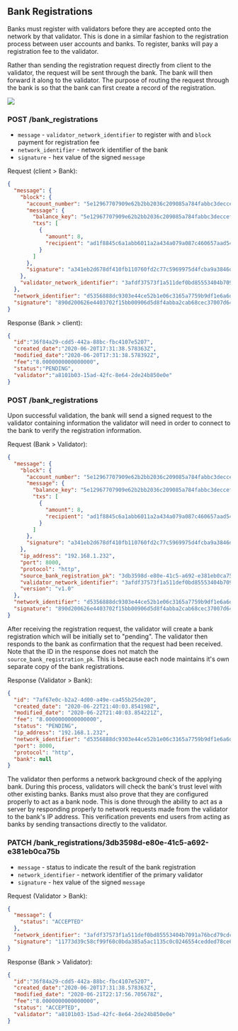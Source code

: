 ## Bank Registrations

Banks must register with validators before they are accepted onto the network by that validator. This is done in a 
similar fashion to the registration process between user accounts and banks. To register, banks will pay a registration 
fee to the validator.

Rather than sending the registration request directly from client to the validator, the request will be sent through the 
bank. The bank will then forward it along to the validator. The purpose of routing the request through the bank is so 
that the bank can first create a record of the registration.

![](https://github.com/thenewboston-developers/Bank/raw/master/v1/bank_registrations/diagrams/Bank-Registration.png)

### POST /bank_registrations

- `message` - `validator_network_identifier` to register with and `block` payment for registration fee
- `network_identifier` - network identifier of the bank
- `signature` - hex value of the signed `message`

Request (client > Bank):
```json
{
  "message": {
    "block": {
      "account_number": "5e12967707909e62b2bb2036c209085a784fabbc3deccefee70052b6181c8ed8",
      "message": {
        "balance_key": "5e12967707909e62b2bb2036c209085a784fabbc3deccefee70052b6181c8ed8",
        "txs": [
          {
            "amount": 8,
            "recipient": "ad1f8845c6a1abb6011a2a434a079a087c460657aad54329a84b406dce8bf314"
          }
        ]
      },
      "signature": "a341eb2d678df410fb110760fd2c77c5969975d4fcba9a3846d9f11dfb43151bc23a157c26dd29163f061697806bc2b75d74a300ed6ba1a504ae2de6013d8c0f"
    },
    "validator_network_identifier": "3afdf37573f1a511def0bd85553404b7091a76bcd79cdcebba1310527b167521"
  },
  "network_identifier": "d5356888dc9303e44ce52b1e06c3165a7759b9df1e6a6dfbd33ee1c3df1ab4d1",
  "signature": "890d200626e4403702f15bb00906d5d8f4abba2cab68cec37007d6436f9256e202d2e26a049ad0e68d5c07cea7db7c20cb346b15ac973f909bac0df8f605f60c"
}
```

Response (Bank > client):
```json
{
  "id":"36f84a29-cdd5-442a-88bc-fbc4107e5207",
  "created_date":"2020-06-20T17:31:38.578363Z",
  "modified_date":"2020-06-20T17:31:38.578392Z",
  "fee":"8.0000000000000000",
  "status":"PENDING",
  "validator":"a8101b03-15ad-42fc-8e64-2de24b850e0e"
}
```

### POST /bank_registrations

Upon successful validation, the bank will send a signed request to the validator containing information the validator
will need in order to connect to the bank to verify the registration information.

Request (Bank > Validator):
```json
{
  "message": {
    "block": {
      "account_number": "5e12967707909e62b2bb2036c209085a784fabbc3deccefee70052b6181c8ed8",
      "message": {
        "balance_key": "5e12967707909e62b2bb2036c209085a784fabbc3deccefee70052b6181c8ed8",
        "txs": [
          {
            "amount": 8,
            "recipient": "ad1f8845c6a1abb6011a2a434a079a087c460657aad54329a84b406dce8bf314"
          }
        ]
      },
      "signature": "a341eb2d678df410fb110760fd2c77c5969975d4fcba9a3846d9f11dfb43151bc23a157c26dd29163f061697806bc2b75d74a300ed6ba1a504ae2de6013d8c0f"
    },
    "ip_address": "192.168.1.232",
    "port": 8000,
    "protocol": "http",
    "source_bank_registration_pk": "3db3598d-e80e-41c5-a692-e381eb0ca75b",
    "validator_network_identifier": "3afdf37573f1a511def0bd85553404b7091a76bcd79cdcebba1310527b167521",
    "version": "v1.0"
  },
  "network_identifier": "d5356888dc9303e44ce52b1e06c3165a7759b9df1e6a6dfbd33ee1c3df1ab4d1",
  "signature": "890d200626e4403702f15bb00906d5d8f4abba2cab68cec37007d6436f9256e202d2e26a049ad0e68d5c07cea7db7c20cb346b15ac973f909bac0df8f605f60c"
}
```

After receiving the registration request, the validator will create a bank registration which will be initially set to 
"pending". The validator then responds to the bank as confirmation that the request had been received. Note that the ID
in the response does not match the `source_bank_registration_pk`. This is because each node maintains it's own separate
copy of the bank registrations. 

Response (Validator > Bank):
```json
{
  "id": "7af67e0c-b2a2-4d00-a49e-ca455b25de20",
  "created_date": "2020-06-22T21:40:03.854198Z",
  "modified_date": "2020-06-22T21:40:03.854221Z",
  "fee": "8.0000000000000000",
  "status": "PENDING",
  "ip_address": "192.168.1.232",
  "network_identifier": "d5356888dc9303e44ce52b1e06c3165a7759b9df1e6a6dfbd33ee1c3df1ab4d1",
  "port": 8000,
  "protocol": "http",
  "bank": null
}
```

The validator then performs a network background check of the applying bank. During this process, validators will check 
the bank's trust level with other existing banks. Banks must also prove that they are configured properly to act as a 
bank node. This is done through the ability to act as a server by responding properly to network requests made from the 
validator to the bank's IP address. This verification prevents end users from acting as banks by sending transactions 
directly to the validator.

### PATCH /bank_registrations/3db3598d-e80e-41c5-a692-e381eb0ca75b

- `message` - status to indicate the result of the bank registration
- `network_identifier` - network identifier of the primary validator
- `signature` - hex value of the signed `message`

Request (Validator > Bank):
```json
{
  "message": {
    "status": "ACCEPTED"
  },
  "network_identifier": "3afdf37573f1a511def0bd85553404b7091a76bcd79cdcebba1310527b167521",
  "signature": "11773d39c58cf99f60c0bda385a5ac1135c0c0246554cedded78ce68896c00ac851413543d77aa6aeefc76ef2f9962301a370c934be5c0d88d3b8cc0e6fc0f09"
}
```

Response (Bank > Validator):
```json
{
  "id":"36f84a29-cdd5-442a-88bc-fbc4107e5207",
  "created_date":"2020-06-20T17:31:38.578363Z",
  "modified_date": "2020-06-21T22:17:56.705678Z",
  "fee":"8.0000000000000000",
  "status": "ACCEPTED",
  "validator": "a8101b03-15ad-42fc-8e64-2de24b850e0e"
}
```
